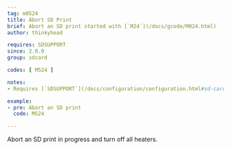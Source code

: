 ```yaml
---
tag: m0524
title: Abort SD Print
brief: Abort an SD print started with [`M24`](/docs/gcode/M024.html)
author: thinkyhead

requires: SDSUPPORT
since: 2.0.0
group: sdcard

codes: [ M524 ]

notes:
- Requires [`SDSUPPORT`](/docs/configuration/configuration.html#sd-card)

example:
- pre: Abort an SD print
  code: M524

---
```


Abort an SD print in progress and turn off all heaters.
